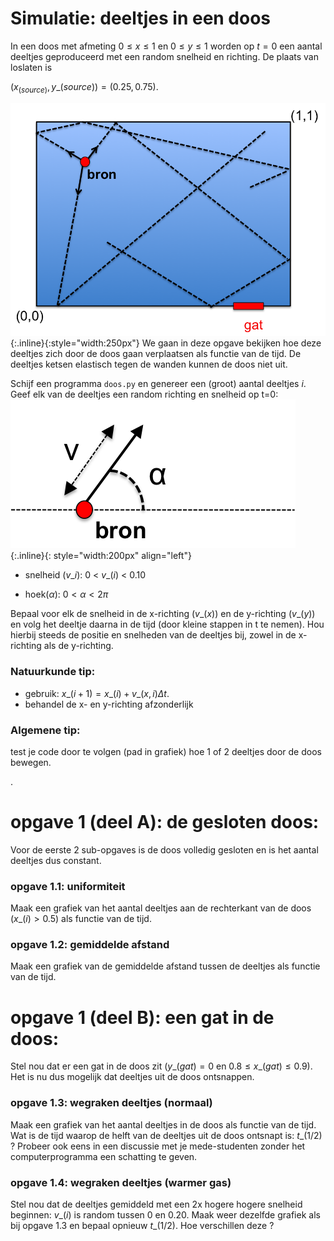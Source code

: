 # Simulatie: deeltjes in een doos

In een doos met afmeting $0 \leq x \leq 1$ en $0 \leq y \leq 1$ worden op
$t=0$ een aantal deeltjes geproduceerd met een random snelheid en richting. De
plaats van loslaten is

$(x_(source),y\_(source)) = (0.25,0.75)$.

![Doos](Doos.png){:.inline}{:style="width:250px"} We gaan in deze opgave
bekijken hoe deze deeltjes zich door de doos gaan verplaatsen als functie van
de tijd. De deeltjes ketsen elastisch tegen de wanden kunnen de doos niet uit.

Schijf een programma `doos.py` en genereer een (groot) aantal deeltjes $i$.
Geef elk van de deeltjes een random richting en snelheid op t=0:
![Kinematica](Kinematica.png){:.inline}{: style="width:200px" align="left"} 

* snelheid ($v\_i$): 0 < $v\_(i)$ < 0.10

* hoek($\alpha$):  $0 < \alpha < 2\pi$



Bepaal voor elk de snelheid in de x-richting ($v\_(x)$) en de y-richting ($v\_(y)$) 
en volg het deeltje daarna in de tijd (door kleine stappen in t te nemen). Hou 
hierbij steeds de positie en snelheden van de deeltjes bij, zowel in de x-richting 
als de y-richting.


### Natuurkunde tip: 
* gebruik: $x\_(i+1) = x\_(i) +v\_(x,i)\Delta t$. 
* behandel de x- en y-richting afzonderlijk

### Algemene tip:
test je code door te volgen (pad in grafiek) hoe 1 of 2 deeltjes door de doos bewegen.

.

# opgave 1 (deel A): de gesloten doos:

Voor de eerste 2 sub-opgaves is de doos volledig gesloten en is het aantal deeltjes 
dus constant.

### opgave 1.1: uniformiteit

Maak een grafiek van het aantal deeltjes aan de rechterkant van de doos 
($x\_(i) > 0.5$) als functie van de tijd.

### opgave 1.2: gemiddelde afstand

Maak een grafiek van de gemiddelde afstand tussen de deeltjes als functie van de tijd.


# opgave 1 (deel B): een gat in de doos:

Stel nou dat er een gat in de doos zit ($y\_(gat) = 0$ en $0.8 \leq x\_(gat) \leq 0.9$). 
Het is nu dus mogelijk dat deeltjes uit de doos ontsnappen.

### opgave 1.3: wegraken deeltjes (normaal)

Maak een grafiek van het aantal deeltjes in de doos als functie van de tijd. Wat is de tijd 
waarop de helft van de deeltjes uit de doos ontsnapt is: $t\_(1/2)$ ? Probeer ook eens in 
een discussie met je mede-studenten zonder het computerprogramma een schatting te geven. 

### opgave 1.4: wegraken deeltjes (warmer gas)

Stel nou dat de deeltjes gemiddeld met een 2x hogere hogere snelheid beginnen: $v\_(i)$ is 
random tussen 0 en 0.20. Maak weer dezelfde grafiek als bij opgave 1.3 en bepaal opnieuw 
$t\_(1/2)$. Hoe verschillen deze ?

